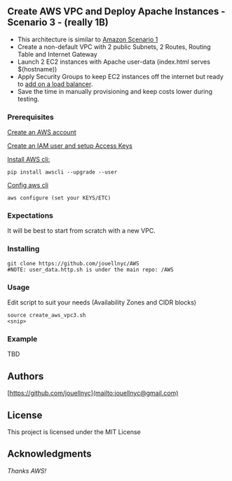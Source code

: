 ## Create AWS VPC and Deploy Apache Instances  - Scenario 3 - (really 1B)
- This architecture is similar to [Amazon Scenario 1](https://docs.aws.amazon.com/vpc/latest/userguide/VPC_Scenario1.html)
- Create a non-default VPC with 2 public Subnets, 2 Routes, Routing Table and Internet Gateway
- Launch 2 EC2 instances with Apache user-data (index.html serves $(hostname))
- Apply Security Groups to keep EC2 instances off the internet but ready to [add on a load balancer](https://github.com/jouellnyc/AWS/tree/master/create_aws_alb).
- Save the time in manually provisioning and keep costs lower during testing.

### Prerequisites
[Create an AWS account](https://aws.amazon.com)

[Create an IAM user and setup Access Keys](https://docs.aws.amazon.com/IAM/latest/UserGuide/id_users_create.html#id_users_create_cliwpsapi)

[Install AWS cli:](https://docs.aws.amazon.com/cli/latest/userguide/installing.html)
```
pip install awscli --upgrade --user
```
[Config aws cli](https://docs.aws.amazon.com/cli/latest/userguide/cli-chap-getting-started.html)
```
aws configure (set your KEYS/ETC)
```

### Expectations 
It will be best to start from scratch with a new VPC.

### Installing
```
git clone https://github.com/jouellnyc/AWS
#NOTE: user_data.http.sh is under the main repo: /AWS
```

### Usage
Edit script to suit your needs (Availability Zones and CIDR blocks) 
 <br />
```
source create_aws_vpc3.sh 
<snip>
```

### Example 
TBD

## Authors
[https://github.com/jouellnyc](mailto:jouellnyc@gmail.com)

## License
This project is licensed under the MIT License

## Acknowledgments
*Thanks AWS!*
